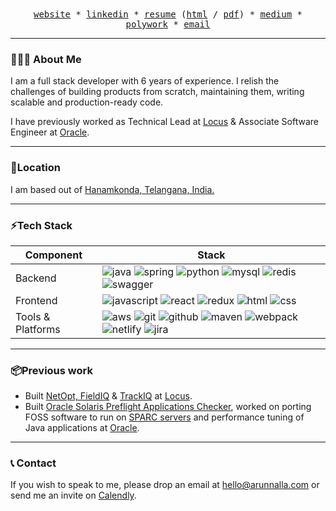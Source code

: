 <div align="center">
  <samp>
    <a href="https://www.arunnalla.com/">website</a>
    *
    <a href="https://www.linkedin.com/in/arunnalla">linkedin</a>
    *
    <a href="https://static.arunnalla.com/resume.html">resume</a> 
    (<a href="https://static.arunnalla.com/resume.html">html</a>
    /
    <a href="https://static.arunnalla.com/resume.pdf">pdf</a>)
    *
    <a href="https://www.medium.com/@arunnalla">medium</a>
    *
    <a href="https://www.polywork.com/arunnalla">polywork</a>
    *
    <a href="mailto:hello@arunnalla.com">email</a>
  </samp>
</div>

<hr/>

### 👨🏻‍💻 About Me

I am a full stack developer with 6 years of experience. I relish the challenges of building products from scratch, maintaining them, writing scalable and production-ready code.

I have previously worked as Technical Lead at <a href="https://locus.sh">Locus</a> & Associate Software Engineer at <a href="https://oracle.com">Oracle</a>.

<hr/>

### 📍Location

I am based out of <a href="https://arunnalla.github.io/where">Hanamkonda, Telangana, India.</a>

<hr/>

### ⚡Tech Stack

| Component         | Stack                                                                                                                                                                                                                                                                                                                                                                                                                                                                                                                                                                                                                                                                                                                                                                                                                                                  |
| ----------------- | ------------------------------------------------------------------------------------------------------------------------------------------------------------------------------------------------------------------------------------------------------------------------------------------------------------------------------------------------------------------------------------------------------------------------------------------------------------------------------------------------------------------------------------------------------------------------------------------------------------------------------------------------------------------------------------------------------------------------------------------------------------------------------------------------------------------------------------------------------ |
| Backend           | <img alt="java" src="https://img.shields.io/badge/Java-ED8B00?style=for-the-badge&logo=java&logoColor=white"/> <img alt="spring" src="https://img.shields.io/badge/Spring-6DB33F?style=for-the-badge&logo=spring&logoColor=white"/> <img alt="python" src="https://img.shields.io/badge/Python-FFD43B?style=for-the-badge&logo=python&logoColor=blue"/> <img alt="mysql" src="https://img.shields.io/badge/MySQL-005C84?style=for-the-badge&logo=mysql&logoColor=white"/> <img alt="redis" src="https://img.shields.io/badge/redis-%23DD0031.svg?&style=for-the-badge&logo=redis&logoColor=white"/> <img alt="swagger" src="https://img.shields.io/badge/Swagger-85EA2D?style=for-the-badge&logo=Swagger&logoColor=white"/>                                                                                                                            |
| Frontend          | <img alt="javascript" src="https://img.shields.io/badge/JavaScript-323330?style=for-the-badge&logo=javascript&logoColor=F7DF1E"/> <img alt="react" src="https://img.shields.io/badge/React-20232A?style=for-the-badge&logo=react&logoColor=61DAFB"> <img alt="redux" src="https://img.shields.io/badge/Redux-593D88?style=for-the-badge&logo=redux&logoColor=white"> <img alt="html" src="https://img.shields.io/badge/HTML5-E34F26?style=for-the-badge&logo=html5&logoColor=white"> <img alt="css" src="https://img.shields.io/badge/CSS3-1572B6?style=for-the-badge&logo=css3&logoColor=white">                                                                                                                                                                                                                                                      |
| Tools & Platforms | <img alt="aws" src="https://img.shields.io/badge/Amazon_AWS-FF9900?style=for-the-badge&logo=amazonaws&logoColor=white"/> <img alt="git" src="https://img.shields.io/badge/GIT-E44C30?style=for-the-badge&logo=git&logoColor=white"/> <img alt="github" src="https://img.shields.io/badge/GitHub-100000?style=for-the-badge&logo=github&logoColor=white"> <img alt="maven" src="https://img.shields.io/badge/apache_maven-C71A36?style=for-the-badge&logo=apachemaven&logoColor=white"/> <img alt="webpack" src="https://img.shields.io/badge/Webpack-8DD6F9?style=for-the-badge&logo=Webpack&logoColor=white"/> <img alt="netlify" src="https://img.shields.io/badge/Netlify-00C7B7?style=for-the-badge&logo=netlify&logoColor=white"/> <img alt="jira" src="https://img.shields.io/badge/Jira-0052CC?style=for-the-badge&logo=Jira&logoColor=white"/> |

<hr/>

### 📦Previous work

- Built <a href="https://locus.sh/locus-labs/">NetOpt, FieldIQ</a> & <a href="https://locus.sh/products/trackiq/">TrackIQ</a> at <a href="https://locus.sh">Locus</a>.
- Built <a href="https://www.oracle.com/solaris/solaris11/downloads/solaris11-preflight-checker-tool-v113-downloads.html">Oracle Solaris Preflight Applications Checker</a>, worked on porting FOSS software to run on <a href="https://www.oracle.com/in/servers/sparc/">SPARC servers</a> and performance tuning of Java applications at <a href="https://www.oracle.com/">Oracle</a>.

<hr/>

### 📞 Contact

If you wish to speak to me, please drop an email at <a href="mailto:hello@arunnalla.com">hello@arunnalla.com</a> or send me an invite on <a href="https://calendly.com/arunnalla/30min">Calendly</a>.
